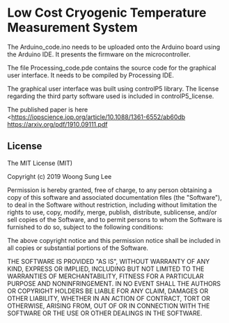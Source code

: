 # Low Cost Cryogenic Temperature Measurement System


The Arduino_code.ino needs to be uploaded onto the Arduino board using the Arduino IDE. It presents the firmware on the microcontroller.

The file Processing_code.pde contains the source code for the graphical user interface. It needs to be compiled by Processing IDE.

The graphical user interface was built using controlP5 library. The license regarding the third party software used is included in controlP5_license. 

The published paper is here <https://iopscience.iop.org/article/10.1088/1361-6552/ab60db <https://arxiv.org/pdf/1910.09111.pdf>

## License

The MIT License (MIT)

Copyright (c) 2019 Woong Sung Lee

Permission is hereby granted, free of charge, to any person obtaining a copy of this software and associated documentation files (the "Software"), to deal in the Software without restriction, including without limitation the rights to use, copy, modify, merge, publish, distribute, sublicense, and/or sell copies of the Software, and to permit persons to whom the Software is furnished to do so, subject to the following conditions:

The above copyright notice and this permission notice shall be included in all copies or substantial portions of the Software.

THE SOFTWARE IS PROVIDED "AS IS", WITHOUT WARRANTY OF ANY KIND, EXPRESS OR IMPLIED, INCLUDING BUT NOT LIMITED TO THE WARRANTIES OF MERCHANTABILITY, FITNESS FOR A PARTICULAR PURPOSE AND NONINFRINGEMENT. IN NO EVENT SHALL THE AUTHORS OR COPYRIGHT HOLDERS BE LIABLE FOR ANY CLAIM, DAMAGES OR OTHER LIABILITY, WHETHER IN AN ACTION OF CONTRACT, TORT OR OTHERWISE, ARISING FROM, OUT OF OR IN CONNECTION WITH THE SOFTWARE OR THE USE OR OTHER DEALINGS IN THE SOFTWARE.
